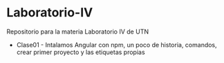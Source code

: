 # Laboratorio-IV
Repositorio para la materia Laboratorio IV de UTN
* Clase01 - Intalamos Angular con npm, un poco de historia, comandos, crear primer proyecto y las etiquetas propias
